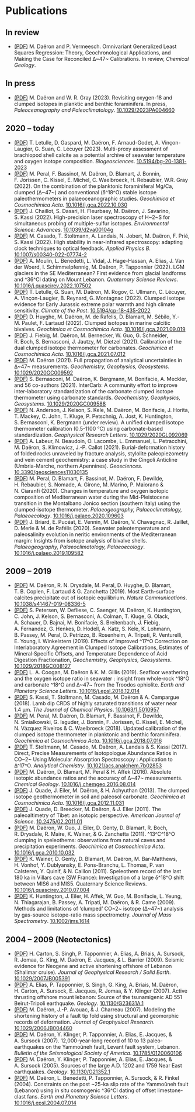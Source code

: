# Publications

<!--## In preparation-->

## In review
+ [(PDF)](Daeron-Vermeesch-2023.pdf) M. Daëron and P. Vermeesch. Omnivariant Generalized Least Squares Regression: Theory, Geochronological Applications, and Making the Case for Reconciled Δ~47~ Calibrations. In review, _Chemical Geology_.

## In press

+ [(PDF)](Daeron-Gray-2023.pdf) M. Daëron and W. R. Gray (2023). Revisiting oxygen-18 and clumped isotopes in planktic and benthic foraminifera. In press, _Paleoceanography and Paleoclimatology_. [10.1029/2023PA004660](https://doi.org/10.1029/2023PA004660)

## 2020 – today
+ [(PDF)](Letulle-2023.pdf) T. Letulle, D. Gaspard, M. Daëron, F. Arnaud-Godet, A. Vinçon-Laugier, G. Suan, C. Lécuyer (2023). Multi-proxy assessment of brachiopod shell calcite as a potential archive of seawater temperature and oxygen isotope composition. _Biogeosciences_. [10.5194/bg-20-1381-2023](https://doi.org/10.5194/bg-20-1381-2023)
+ [(PDF)](Peral-2022.pdf) M. Peral, F. Bassinot, M. Daëron, D. Blamart, J. Bonnin, F. Jorissen, C. Kissel, E. Michel, C. Waelbroeck, H. Rebaubier, W.R. Gray (2022). On the combination of the planktonic foraminiferal Mg/Ca, clumped (Δ~47~) and conventional (δ^18^O) stable isotope paleothermometers in palaeoceanographic studies. _Geochimica et Cosmochimica Acta_. [10.1016/j.gca.2022.10.030](https://doi.org/10.1016/j.gca.2022.10.030)
+ [(PDF)](Chaillot-2022.pdf) J. Chaillot, S. Dasari, H. Fleurbaey, M. Daëron, J. Savarino, S. Kassi (2022). High-precision laser spectroscopy of H~2~S for simultaneous probing of multiple-sulfur isotopes. _Environmental Science: Advances_. [10.1039/d2va00104g](https://doi.org/10.1039/d2va00104g)
+ [(PDF)](Casado-2022.pdf) M. Casado, T. Stoltmann, A. Landais, N. Jobert, M. Daëron, F. Prié, S. Kassi (2022). High stability in near-infrared spectroscopy: adapting clock techniques to optical feedback. _Applied Physics B_. [10.1007/s00340-022-07774-2](https://doi.org/10.1007/s00340-022-07774-2)
+ [(PDF)](Moulin-2022.pdf) A. Moulin, L. Benedetti, L. Vidal, J. Hage-Hassan, A. Elias, J. Van der Woerd, I. Schimmelpfennig, M. Daëron, P. Tapponnier (2022). LGM glaciers in the SE Mediterranean? First evidence from glacial landforms and ^36^Cl dating on Mount Lebanon. _Quaternary Science Reviews_. [10.1016/j.quascirev.2022.107502](https://doi.org/10.1016/j.quascirev.2022.107502)
+ [(PDF)](Letulle-2022.pdf) T. Letulle, G. Suan, M. Daëron, M. Rogov, C. Ullmann, C. Lécuyer, A. Vinçon-Laugier, B. Reynard, G. Montagnac (2022). Clumped isotope evidence for Early Jurassic extreme polar warmth and high climate sensitivity. _Climate of the Past_. [10.5194/cp-18-435-2022](https://doi.org/10.5194/cp-18-435-2022)
+ [(PDF)](Huyghe-2022.pdf) D. Huyghe, M. Daëron, M. de Rafelis, D. Blamart, M. Sébilo, Y.-M. Paulet, F. Lartaud (2022). Clumped isotopes in marine calcitic bivalves. _Geochimica et Cosmochimica Acta_. [10.1016/j.gca.2021.09.019](https://doi.org/10.1016/j.gca.2021.09.019)
+ [(PDF)](Fiebig-2021.pdf) J. Fiebig, M. Daëron, M. Bernecker, W. Guo, G. Schneider, R. Boch, S. Bernasconi, J. Jautzy, M. Dietzel (2021). Calibration of the dual clumped isotope thermometer for carbonates. _Geochimica et Cosmochimica Acta_. [10.1016/j.gca.2021.07.012](https://doi.org/10.1016/j.gca.2021.07.012)
+ [(PDF)](Daeron-2021.pdf) M. Daëron (2021). Full propagation of analytical uncertainties in Δ~47~ measurements. _Geochemistry, Geophysics, Geosystems_. [10.1029/2020GC009592](https://doi.org/10.1029/2020GC009592)
+ [(PDF)](Bernasconi-2021.pdf) S. Bernasconi, M. Daëron, K. Bergmann, M. Bonifacie, A. Meckler, and 56 co-authors (2021). InterCarb: A community effort to improve inter-laboratory standardization of the carbonate clumped isotope thermometer using carbonate standards. _Geochemistry, Geophysics, Geosystems_. [10.1029/2020GC009588](https://doi.org/10.1029/2020GC009588)
+ [(PDF)](Anderson-2021.pdf) N. Anderson, J. Kelson, S. Kele, M. Daëron, M. Bonifacie, J. Horita, T. Mackey, C. John, T. Kluge, P. Petschnig, A. Jost, K. Huntington, S. Bernasconi, K. Bergmann (under review). A unified clumped isotope thermometer calibration (0.5-1100 °C) using carbonate-based standardization. _Geophysical Research Letters_. [10.1029/2020GL092069](https://doi.org/10.1029/2020GL092069)
+ [(PDF)](Labeur-2021.pdf) A. Labeur, N. Beaudoin, O. Lacombe, L. Emmanuel, L. Petracchini, M. Daëron, S. Klimowicz, J.-P. Callot (2021). Burial-deformation history of folded rocks unraveled by fracture analysis, stylolite paleopiezometry and vein cement geochemistry: a case study in the Cingoli Anticline (Umbria-Marche, northern Apennines). _Geosciences_. [10.3390/geosciences11030135](https://doi.org/10.3390/geosciences11030135)
+ [(PDF)](Peral-2020.pdf) M. Peral, D. Blamart, F. Bassinot, M. Daëron, F. Dewilde, H. Rebaubier, S. Nomade, A. Girone, M. Marino, P. Maiorano & N. Ciaranfi (2020). Changes in temperature and oxygen isotopic composition of Mediterranean water during the Mid-Pleistocene transition in the Montalbano Jonico section (southern Italy) using the clumped-isotope thermometer. _Palaeogeography, Palaeoclimatology, Palaeoecology_. [10.1016/j.palaeo.2020.109603](https://doi.org/10.1016/j.palaeo.2020.109603)
+ [(PDF)](Briard-2020.pdf) J. Briard, E. Pucéat, E. Vennin, M. Daëron, V. Chavagnac, R. Jaillet, D. Merle & M. de Rafélis (2020). Seawater paleotemperature and paleosalinity evolution in neritic environments of the Mediterranean margin: Insights from isotope analysis of bivalve shells. _Palaeogeography, Palaeoclimatology, Palaeoecology_. [10.1016/j.palaeo.2019.109582](https://doi.org/10.1016/j.palaeo.2019.109582)

## 2009 – 2019
+ [(PDF)](Daeron-2019.pdf) M. Daëron, R. N. Drysdale, M. Peral, D. Huyghe, D. Blamart, T. B. Coplen, F. Lartaud & G. Zanchetta (2019). Most Earth-surface calcites precipitate out of isotopic equilibrium. _Nature Communications_. [10.1038/s41467-019-08336-5](https://doi.org/10.1038/s41467-019-08336-5)
+ [(PDF)](Petersen-2019.pdf) S. Petersen, W. Defliese, C. Saenger, M. Daëron, K. Huntington, C. John, J. Kelson, S. Bernasconi, A. Colman, T. Kluge, G. Olack, A. Schauer, D. Bajnai, M. Bonifacie, S. Breitenbach, J. Fiebig, A. Fernandez, G. Henkes, D. Hodell, A. Katz, S. Kele, K. Lohmann, B. Passey, M. Peral, D. Petrizzo, B. Rosenheim, A. Tripati, R. Venturelli, E. Young, I. Winkelstern (2019). Effects of Improved ^17^O Correction on Interlaboratory Agreement in Clumped Isotope Calibrations, Estimates of Mineral‐Specific Offsets, and Temperature Dependence of Acid Digestion Fractionation, _Geochemistry, Geophysics, Geosystems_. [10.1029/2018GC008127](https://doi.org/10.1029/2018GC008127)
+ [(PDF)](Coogan-2019-EPSL.pdf) L. A. Coogan, M. Daëron & K. M. Gillis (2019). Seafloor weathering and the oxygen isotope ratio in seawater : insight from whole-rock ^18^O and carbonate ^18^O and ∆~47~ from the Troodos ophiolite. _Earth and Planetary Science Letters_. [10.1016/j.epsl.2018.12.014](https://doi.org/10.1016/j.epsl.2018.12.014)
+ [(PDF)](Kassi-2018.pdf) S. Kassi, T. Stoltmann, M. Casado, M. Daëron & A. Campargue (2018). Lamb dip CRDS of highly saturated transitions of water near 1.4 μm. _The Journal of Chemical Physics_. [10.1063/1.5010957](https://doi.org/10.1063/1.5010957)
+ [(PDF)](Peral-2018.pdf) M. Peral, M. Daëron, D. Blamart, F. Bassinot, F. Dewilde, N. Smialkowski, G. Isguder, J. Bonnin, F. Jorissen, C. Kissel, E. Michel, N. Vázquez Riveiros & C. Waelbroeck (2018). Updated calibration of the clumped isotope thermometer in planktonic and benthic foraminifera. _Geochimica et Cosmochimica Acta_. [10.1016/j.gca.2018.07.016](https://doi.org/10.1016/j.gca.2018.07.016)
+ [(PDF)](Stoltmann-2017.pdf) T. Stoltmann, M. Casado, M. Daëron, A. Landais & S. Kassi (2017). Direct, Precise Measurements of Isotopologue Abundance Ratios in CO~2~ Using Molecular Absorption Spectroscopy : Application to Δ^17^O. _Analytical Chemistry_. [10.1021/acs.analchem.7b02853](https://doi.org/10.1021/acs.analchem.7b02853)
+ [(PDF)](Daeron-2016.pdf) M. Daëron, D. Blamart, M. Peral & H. Affek (2016). Absolute isotopic abundance ratios and the accuracy of Δ~47~ measurements. _Chemical Geology_. [10.1016/j.chemgeo.2016.08.014](https://doi.org/10.1016/j.chemgeo.2016.08.014)
+ [(PDF)](Quade-2013.pdf) J. Quade, J. Eiler, M. Daëron, & H. Achyuthan (2013). The clumped isotope geothermometer in soil and paleosol carbonate. _Geochimica et Cosmochimica Acta_. [10.1016/j.gca.2012.11.031](https://doi.org/10.1016/j.gca.2012.11.031)
+ [(PDF)](Quade-2011.pdf) J. Quade, D. Breecker, M. Daëron, & J. Eiler (2011). The paleoaltimetry of Tibet: an isotopic perspective. _American Journal of Science_. [10.2475/02.2011.01](https://doi.org/10.2475/02.2011.01)
+ [(PDF)](Daeron-2011.pdf) M. Daëron, W. Guo, J. Eiler, D. Genty, D. Blamart, R. Boch, R. Drysdale, R. Maire, K. Wainer, & G. Zanchetta (2011). ^13^C^18^O clumping in speleothems: observations from natural caves and precipitation experiments. _Geochimica et Cosmochimica Acta_. [10.1016/j.gca.2010.10.032](https://doi.org/10.1016/j.gca.2010.10.032)
+ [(PDF)](Wainer-2011.pdf) K. Wainer, D. Genty, D. Blamart, M. Daëron, M. Bar-Matthews, H. Vonhof, Y. Dublyansky, E. Pons-Branchu,  L. Thomas, P. van Calsteren, Y. Quinif, & N. Caillon (2011). Speleothem record of the last 180 ka in Villars cave (SW France): Investigation of a large δ^18^O shift between MIS6 and MIS5. Quaternary Science Reviews. [10.1016/j.quascirev.2010.07.004](https://doi.org/10.1016/j.quascirev.2010.07.004)
+ [(PDF)](Huntington-2009.pdf) K. Huntington, J. Eiler, H. Affek, W. Guo, M. Bonifacie, L. Yeung, N. Thiagarajan, B. Passey, A. Tripati, M. Daëron, & R. Came (2009). Methods and limitations of ‘clumped’ CO~2~ isotope (Δ~47~) analysis by gas-source isotope-ratio mass spectrometry. _Journal of Mass Spectrometry_. [10.1002/jms.1614](https://doi.org/10.1002/jms.1614)

## 2004 – 2009 (Neotectonics)
+ [(PDF)](Carton-2009.pdf) H. Carton, S. Singh, P. Tapponnier, A. Elias, A. Briais, A. Sursock, R. Jomaa, G. King, M. Daëron, E. Jacques, & L. Barrier (2009). Seismic evidence for Neogene and active shortening offshore of Lebanon (Shalimar cruise). _Journal of Geophysical Research / Solid Earth_. [10.1029/2007JB005391](https://doi.org/10.1029/2007JB005391)
+ [(PDF)](Elias-2007.pdf) A. Elias, P. Tapponnier, S. Singh, G. King, A. Briais, M. Daëron, H. Carton, A. Sursock, E. Jacques, R. Jomaa, & Y. Klinger (2007). Active thrusting offshore mount lebanon: Source of the tsunamigenic AD 551 Beirut-Tripoli earthquake. _Geology_. [10.1130/G23631A.1](https://doi.org/10.1130/G23631A.1)
+ [(PDF)](Daeron-2007-JGR.pdf) M. Daëron, J.-P. Avouac, & J. Charreau (2007). Modeling the shortening history of a fault tip fold using structural and geomorphic records of deformation. _Journal of Geophysical Research_. [10.1029/2006JB004460](https://doi.org/10.1029/2006JB004460)
+ [(PDF)](Daeron-2007-BSSA.pdf) M. Daëron, Y. Klinger, P. Tapponnier, A. Elias, E. Jacques, & A. Sursock (2007). 12,000-year-long record of 10 to 13 paleo-earthquakes on the Yammoûneh fault, Levant fault system, Lebanon. _Bulletin of the Seismological Society of America_. [10.1785/0120060106](https://doi.org/10.1785/0120060106)
+ [(PDF)](Daeron-2005.pdf) M. Daëron, Y. Klinger, P. Tapponnier, A. Elias, E. Jacques, & A. Sursock (2005). Sources of the large A.D. 1202 and 1759 Near East earthquakes. _Geology_. [10.1130/G21352.1](https://doi.org/10.1130/G21352.1)
+ [(PDF)](Daeron-2004.pdf) M. Daëron, L. Benedetti, P. Tapponnier, A. Sursock, & R. Finkel (2004). Constraints on the post ~25-ka slip rate of the Yammoûneh fault (Lebanon) using in situ cosmogenic ^36^Cl dating of offset limestone-clast fans. _Earth and Planetary Science Letters_. [10.1016/j.epsl.2004.07.014](https://doi.org/10.1016/j.epsl.2004.07.014)
